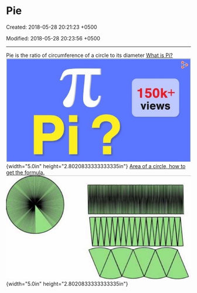 # Pie

Created: 2018-05-28 20:21:23 +0500

Modified: 2018-05-28 20:23:56 +0500

---

Pie is the ratio of circumference of a circle to its diameter
[What is Pi?](https://www.youtube.com/watch?v=DLcjed7qy4I)
![150k+ views ](media/Pie-image1.jpg){width="5.0in" height="2.8020833333333335in"}
[Area of a circle, how to get the formula.](https://www.youtube.com/watch?v=YokKp3pwVFc)
![](media/Pie-image2.jpg){width="5.0in" height="2.8020833333333335in"}